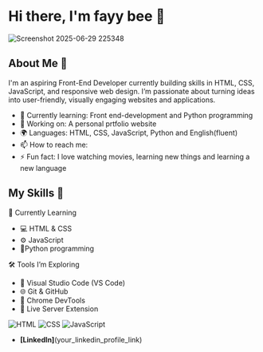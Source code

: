 # Hi there, I'm fayy bee 👋

![Screenshot 2025-06-29 225348](https://github.com/user-attachments/assets/5675f2e3-347f-4610-a744-95fd7b1855df)

## About Me 🚀

I'm an aspiring Front-End Developer currently building skills in HTML, CSS, JavaScript, and responsive web design. I’m passionate about turning ideas into user-friendly, visually engaging websites and applications.

- 🌱 Currently learning: Front end-development and Python programming
- 🔭 Working on: A personal prtfolio website
- 🌍 Languages: HTML, CSS, JavaScript, Python and English(fluent)
- 📫 How to reach me: 
- ⚡ Fun fact: I love watching movies, learning new things and learning a new language



## My Skills 🧠

🌱 Currently Learning
- 💻 HTML & CSS
- ⚙️  JavaScript
- 🐍Python programming

🛠️ Tools I’m Exploring
- 📝 Visual Studio Code (VS Code)
- 🌐 Git & GitHub
- 🧪 Chrome DevTools
- 🚀 Live Server Extension


![HTML](https://img.shields.io/badge/-HTML-E34F26?style=flat-square&logo=html5&logoColor=white)
![CSS](https://img.shields.io/badge/-CSS-1572B6?style=flat-square&logo=css3&logoColor=white)
![JavaScript](https://img.shields.io/badge/-JavaScript-F7DF1E?style=flat-square&logo=javascript&logoColor=black)




- **[LinkedIn]**(your_linkedin_profile_link)



